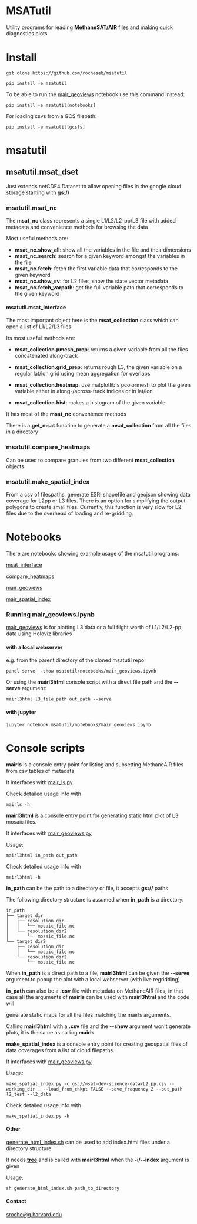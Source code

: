 # MSATutil

Utility programs for reading **MethaneSAT/AIR** files and making quick diagnostics plots

# Install

`git clone https://github.com/rocheseb/msatutil`

`pip install -e msatutil`

To be able to run the [mair_geoviews](notebooks/mair_geoviews.ipynb) notebook use this command instead:

`pip install -e msatutil[notebooks]`

For loading csvs from a GCS filepath:

`pip install -e msatutil[gcsfs]`

# msatutil

## msatutil.msat_dset

Just extends netCDF4.Dataset to allow opening files in the google cloud storage starting with **gs://**

### msatutil.msat_nc

The **msat_nc** class represents a single L1/L2/L2-pp/L3 file with added metadata and convenience methods for browsing the data

Most useful methods are:

* **msat_nc.show_all**: show all the variables in the file and their dimensions
* **msat_nc.search**: search for a given keyword amongst the variables in the file
* **msat_nc.fetch**: fetch the first variable data that corresponds to the given keyword
* **msat_nc.show_sv**: for L2 files, show the state vector metadata
* **msat_nc.fetch_varpath**: get the full variable path that corresponds to the given keyword

#### msatutil.msat_interface

The most important object here is the **msat_collection** class which can open a list of L1/L2/L3 files

Its most useful methods are:

* **msat_collection.pmesh_prep**: returns a given variable from all the files concatenated along-track

* **msat_collection.grid_prep**: returns rough L3, the given variable on a regular lat/lon grid using mean aggregation for overlaps

* **msat_collection.heatmap**: use matplotlib's pcolormesh to plot the given variable either in along-/across-track indices or in lat/lon

* **msat_collection.hist**: makes a histogram of the given variable

It has most of the **msat_nc** convenience methods

There is a **get_msat** function to generate a **msat_collection** from all the files in a directory


### msatutil.compare_heatmaps

Can be used to compare granules from two different **msat_collection** objects

### msatutil.make_spatial_index

From a csv of filespaths, generate ESRI shapefile and geojson showing data coverage for L2pp or L3 files. There is an option for simplifying the output polygons to create small files. Currently, this function is very slow for L2 files due to the overhead of loading and re-gridding.

# Notebooks

There are notebooks showing example usage of the msatutil programs:

[msat_interface](notebooks/msat_interface_example.ipynb)

[compare_heatmaps](notebooks/compare_heatmaps_example.ipynb)

[mair_geoviews](notebooks/mair_geoviews.ipynb)

[mair_spatial_index](notebooks/mair_spatial_index.ipynb)

### Running mair_geoviews.ipynb

[mair_geoviews](notebooks/mair_geoviews.ipynb) is for plotting L3 data or a full flight worth of L1/L2/L2-pp data using Holoviz libraries

#### with a local webserver

e.g. from the parent directory of the cloned msatutil repo:

`panel serve --show msatutil/notebooks/mair_geoviews.ipynb`

Or using the **mairl3html** console script with a direct file path and the **--serve** argument:

`mairl3html l3_file_path out_path --serve`

#### with jupyter

`jupyter notebook msatutil/notebooks/mair_geoviews.ipynb`


# Console scripts

**mairls** is a console entry point for listing and subsetting MethaneAIR files from csv tables of metadata

It interfaces with [mair_ls.py](msatutil/mair_ls.py)

Check detailed usage info with

`mairls -h`

**mairl3html** is a console entry point for generating static html plot of L3 mosaic files.

It interfaces with [mair_geoviews.py](msatutil/mair_geoviews.py)

Usage:

`mairl3html in_path out_path`

Check detailed usage info with

`mairl3html -h`

**in_path** can be the path to a directory or file, it accepts **gs://** paths

The following directory structure is assumed when **in_path** is a directory:

```
in_path
├── target_dir
│   ├── resolution_dir
│   │   └── mosaic_file.nc
│   └── resolution_dir2
│       └── mosaic_file.nc
└── target_dir2
    ├── resolution_dir
    │   └── mosaic_file.nc
    └── resolution_dir2
        └── mosaic_file.nc
```

When **in_path** is a direct path to a file, **mairl3html** can be given the **--serve** argument to popup the plot with a local webserver (with live regridding)

**in_path** can also be a **.csv** file with metadata on MethaneAIR files, in that case all the arguments of **mairls** can be used with **mairl3html** and the code will

generate static maps for all the files matching the mairls arguments.

Calling **mairl3html** with a **.csv** file and the **--show** argument won't generate plots, it is the same as calling **mairls**

**make_spatial_index** is a console entry point for creating geospatial files of data coverages from a list of cloud filepaths.

It interfaces with [mair_geoviews.py](msatutil/mair_geoviews.py)

Usage:

`make_spatial_index.py -c gs://msat-dev-science-data/L2_pp.csv --working_dir . --load_from_chkpt FALSE --save_frequency 2 --out_path l2_test --l2_data`

Check detailed usage info with

`make_spatial_index.py -h`

#### Other

[generate_html_index.sh](msatutil/generate_html_index.sh) can be used to add index.html files under a directory structure

It needs **[tree](https://linux.die.net/man/1/tree)** and is called with **mairl3html** when the **-i/--index** argument is given

Usage:

`sh generate_html_index.sh path_to_directory`


#### Contact

sroche@g.harvard.edu

